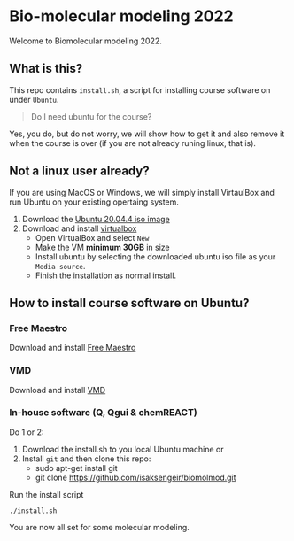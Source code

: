 # Bio-molecular modeling 2022
Welcome to Biomolecular modeling 2022.


## What is this?
This repo contains `install.sh`, a script for installing course
software on under `Ubuntu`.
> Do I need ubuntu for the course?

Yes, you do, but do not worry, we will show how to get it and also remove it when the course is over (if you are not already runing linux, that is).

## Not a linux user already?
If you are using MacOS or Windows, we will simply install VirtaulBox and run Ubuntu on your existing opertaing system.
1. Download the [Ubuntu 20.04.4 iso image](https://ubuntu.com/download/desktop)
2. Download and install [virtualbox](https://virtualbox.org)
	- Open VirtualBox and select `New`
	- Make the VM **minimum 30GB** in size
	- Install ubuntu by selecting the downloaded ubuntu iso file as your `Media source`.
	- Finish the installation as normal install.

## How to install course software on Ubuntu?

### Free Maestro
Download and install [Free Maestro](https://www.schrodinger.com/freemaestro)

### VMD
Download and install [VMD](https://www.ks.uiuc.edu/Development/Download/download.cgi?PackageName=VMD)


### In-house software (Q, Qgui & chemREACT)
Do 1 or 2:
1. Download the install.sh to you local Ubuntu machine or
2. Install `git` and then clone this repo:
   - sudo apt-get install git
   - git clone https://github.com/isaksengeir/biomolmod.git

Run the install script
```bash=1
./install.sh
```

You are now all set for some molecular modeling. 

	 

